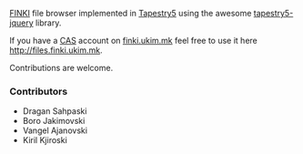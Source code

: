 <a href="http://finki.ukim.mk">FINKI</a> file browser implemented in <a href="http://tapestry.apache.org">Tapestry5</a> 
using the awesome <a href="http://tapestry5-jquery.com/">tapestry5-jquery</a> library.

If you have a <a href="http://www.jasig.org/cas">CAS</a> account on <a href="http://finki.ukim.mk">finki.ukim.mk</a> 
feel free to use it here <a href="http://files.finki.ukim.mk">http://files.finki.ukim.mk</a>.

Contributions are welcome.

<h3>Contributors</h3>
<ul>
  <li>Dragan Sahpaski</li>
  <li>Boro Jakimovski</li>
  <li>Vangel Ajanovski</li>
  <li>Kiril Kjiroski</li>
</ul>

